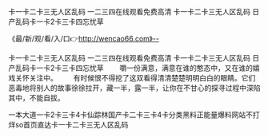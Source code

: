 卡一卡二卡三无人区乱码
一二三四在线观看免费高清
卡一卡二卡三无人区乱码
日产乱码卡一卡2卡三卡四忘忧草


《最/新/观/看/入/口👉http://wencao66.com》--

卡一卡二卡三无人区乱码
一二三四在线观看免费高清
卡一卡二卡三无人区乱码
日产乱码卡一卡2卡三卡四忘忧草
　　嚼一份满意，满意在谁的憨态中，又在谁的嬉戏关怀关注中。
　　有时候恨不得挖了这双看得清清楚楚明明白白的眼睛。它们恶毒地将别人的故事徐徐拉开，藏一半，露一半，让你在不甘心的探寻过程中深陷其中，不能自拔。





一本大道一卡2卡三卡4卡仙踪林国产卡二卡三卡4卡分类黑料正能量爆料网站不打烊so首页直达卡一卡二卡三无人区乱码
